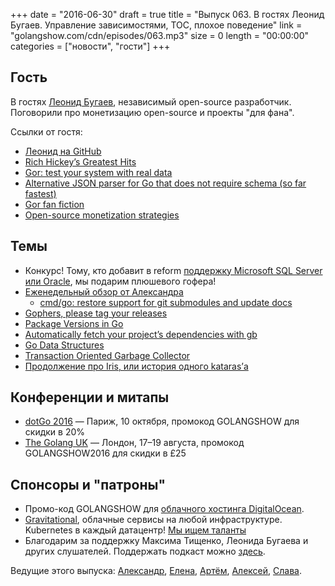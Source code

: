 +++
date = "2016-06-30"
draft = true
title = "Выпуск 063. В гостях Леонид Бугаев. Управление зависимостями, TOC, плохое поведение"
link = "golangshow.com/cdn/episodes/063.mp3"
size = 0
length = "00:00:00"
categories = ["новости", "гости"]
+++

## Гость

В гостях [Леонид Бугаев](https://twitter.com/buger), независимый open-source разработчик.
Поговорили про монетизацию open-source и проекты "для фана".

Ссылки от гостя:

- [Леонид на GitHub](https://github.com/buger)
- [Rich Hickey’s Greatest Hits](https://changelog.com/rich-hickeys-greatest-hits/)
- [Gor: test your system with real data](http://gortool.com/)
- [Alternative JSON parser for Go that does not require schema (so far fastest)](https://github.com/buger/jsonparser)
- [Gor fan fiction](https://news.ycombinator.com/item?id=11635827)
- [Open-source monetization strategies](http://opensource.stackexchange.com/a/210)

## Темы

- Конкурс! Тому, кто добавит в reform [поддержку Microsoft SQL Server или Oracle](https://github.com/go-reform/reform/labels/gopher%20bounty), мы подарим плюшевого гофера!
- [Еженедельный обзор от Александра](https://github.com/LK4D4/report/blob/master/reports/golang-jun30.md)
  - [cmd/go: restore support for git submodules and update docs](https://github.com/golang/go/commit/069289180816e2f8b40ad6f9e167dc5071cefcdf)
- [Gophers, please tag your releases](http://dave.cheney.net/2016/06/24/gophers-please-tag-your-releases)
- [Package Versions in Go](https://xph.us/2016/06/24/package-versions-in-go.html)
- [Automatically fetch your project’s dependencies with gb](http://dave.cheney.net/2016/06/26/automatically-fetch-your-projects-dependencies-with-gb)
- [Go Data Structures](https://github.com/emirpasic/gods)
- [Transaction Oriented Garbage Collector](https://golang.org/s/gctoc)
- [Продолжение про Iris, или история одного kataras’а](https://github.com/julienschmidt/httprouter/issues/148)

## Конференции и митапы
- [dotGo 2016](http://www.dotgo.eu) — Париж, 10 октября, промокод GOLANGSHOW для скидки в 20%
- [The Golang UK](http://golanguk.com) — Лондон, 17–19 августа, промокод GOLANGSHOW2016 для скидки в £25

## Спонсоры и "патроны"
- Промо-код GOLANGSHOW для [облачного хостинга DigitalOcean](https://www.digitalocean.com/?utm_campaign=golangshow&utm_medium=podcast&refcode=63eedb038a3e).
- [Gravitational](http://gravitational.com), облачные сервисы на любой инфраструктуре. Kubernetes в каждый датацентр! [Мы ищем таланты](https://github.com/gravitational/careers)
- Благодарим за поддержку Максима Тищенко, Леонида Бугаева и других слушателей. Поддержать подкаст можно [здесь](https://www.patreon.com/golangshow).

Ведущие этого выпуска: [Александр](https://twitter.com/LK4D4math), [Елена](https://twitter.com/webdeva), [Артём](https://twitter.com/miolini), [Алексей](https://twitter.com/paaleksey), [Слава](https://twitter.com/m0sth8).

